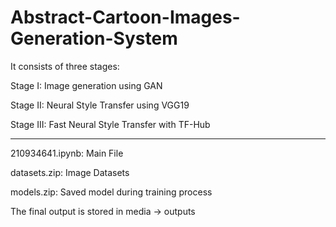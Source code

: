 # Abstract-Cartoon-Images-Generation-System

It consists of three stages:

Stage I: Image generation using GAN 

Stage II: Neural Style Transfer using VGG19

Stage III: Fast Neural Style Transfer with TF-Hub 

-----------------------------------------------------

210934641.ipynb: Main File 

datasets.zip:  Image Datasets 

models.zip: Saved model during training process

The final output is stored in media -> outputs
